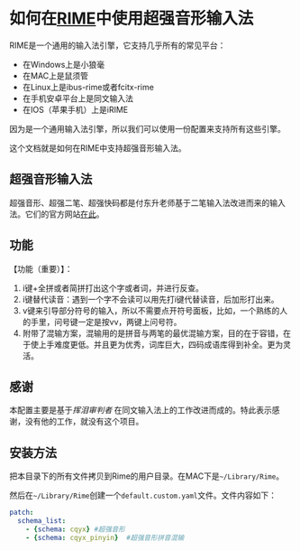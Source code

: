 # 如何在[RIME](https://rime.im/)中使用超强音形输入法

RIME是一个通用的输入法引擎，它支持几乎所有的常见平台：
- 在Windows上是小狼毫
- 在MAC上是鼠须管
- 在Linux上是ibus-rime或者fcitx-rime
- 在手机安卓平台上是同文输入法
- 在IOS（苹果手机）上是iRIME

因为是一个通用输入法引擎，所以我们可以使用一份配置来支持所有这些引擎。

这个文档就是如何在RIME中支持超强音形输入法。

## 超强音形输入法
超强音形、超强二笔、超强快码都是付东升老师基于二笔输入法改进而来的输入法。它们的官方网站[在此](http://fds8866.ys168.com/)。

## 功能

【功能（重要）】：
1. i键+全拼或者简拼打出这个字或者词，并进行反查。
2. i键替代读音：遇到一个字不会读可以用先打i键代替读音，后加形打出来。
3. v键来引导部分符号的输入，所以不需要点开符号面板，比如，一个熟练的人的手里，问号键一定是按vv，两键上问号符。
4. 附带了混输方案，混输用的是拼音与两笔的最优混输方案，目的在于容错，在于使上手难度更低。并且更为优秀，词库巨大，四码成语库得到补全。更为灵活。

## 感谢
本配置主要是基于*挥泪审判者* 在同文输入法上的工作改进而成的。特此表示感谢，没有他的工作，就没有这个项目。

## 安装方法
把本目录下的所有文件拷贝到Rime的用户目录。在MAC下是`~/Library/Rime`。

然后在`~/Library/Rime`创建一个`default.custom.yaml`文件。文件内容如下：
```yaml
patch:
  schema_list:
    - {schema: cqyx} #超强音形
    - {schema: cqyx_pinyin}  #超强音形拼音混输
```
